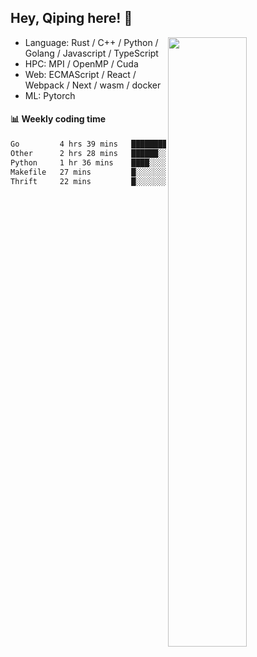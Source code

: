 

## Hey, Qiping here! :wave:

[<img align="right" width="50%" src="https://github-readme-stats.vercel.app/api?username=ppppqp&theme=dark&show_icons=true">](https://metrics.lecoq.io/ppppqp?template=classic)



-   Language: Rust / C++ / Python / Golang / Javascript / TypeScript
-   HPC: MPI / OpenMP / Cuda
-   Web: ECMAScript / React / Webpack / Next / wasm / docker
-   ML: Pytorch



#### :bar_chart: Weekly coding time

<!--START_SECTION:waka-->

```txt
Go         4 hrs 39 mins   ███████████▒░░░░░░░░░░░░░   44.84 %
Other      2 hrs 28 mins   ██████░░░░░░░░░░░░░░░░░░░   23.81 %
Python     1 hr 36 mins    ████░░░░░░░░░░░░░░░░░░░░░   15.49 %
Makefile   27 mins         █░░░░░░░░░░░░░░░░░░░░░░░░   04.34 %
Thrift     22 mins         █░░░░░░░░░░░░░░░░░░░░░░░░   03.58 %
```

<!--END_SECTION:waka-->
